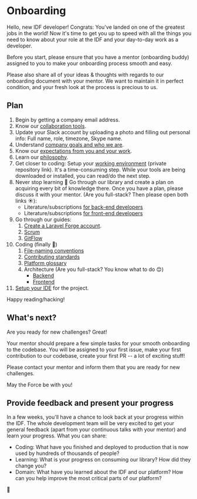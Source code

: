 Onboarding
==========

Hello, new IDF developer! Congrats: You've landed on one of the greatest jobs in the world!
Now it's time to get you up to speed with all the things you need to know about your role at the IDF
and your day-to-day work as a developer.

Before you start, please ensure that you have a mentor (onboarding buddy) assigned to you
to make your onboarding process smooth and easy.

Please also share all of your ideas & thoughts with regards to our onboarding document with your mentor.
We want to maintain it in perfect condition, and your fresh look at the process is precious to us.


## Plan
 1. Begin by getting a company email address.
 1. Know our [collaboration tools](../collaboration-tools.md).
 1. Update your Slack account by uploading a photo and filling out personal info: Full name, role, timezone, Skype name.
 1. Understand [company goals and who we are](/company/README.md).
 1. Know our [expectations from you and your work](../expectations.md).
 1. Learn our [philosophy](../philosophy.md).
 1. Get closer to coding: Setup your [working environment](https://github.com/InteractionDesignFoundation/IDF-web/blob/develop/docs/environment/first-run/README.md) (private repository link).
 It's a time-consuming step. While your tools are being downloaded or installed, you can read/do the next step.
 1. Never stop learning 📖 Go through our library and create a plan on acquiring every bit of knowledge there.
 Once you have a plan, please discuss it with your mentor. (Are you full-stack? Then please open both links ☀️): 
     - Literature/subscriptions [for back-end developers](../../library/back-end/literature.md)
     - Literature/subscriptions [for front-end developers](../../library/front-end/literature.md)
 1. Go through our guides:
    1. [Create a Laravel Forge account](onboarding__forge.md).
    1. [Scrum](../scrum/README.md)
    1. [GitFlow](https://github.com/InteractionDesignFoundation/IDF-web/blob/develop/docs/workflows/gitflow.md)
 1. Coding (finally 🎉)
    1. [File-naming conventions](https://github.com/InteractionDesignFoundation/IDF-web/blob/develop/docs/code/naming-conventions.md)
    1. [Contributing standards](https://github.com/InteractionDesignFoundation/IDF-web/blob/develop/CONTRIBUTING.md)
    1. [Platform glossary](https://github.com/InteractionDesignFoundation/IDF-web/blob/develop/docs/glossary.md)
    1. Architecture (Are you full-stack? You know what to do 😊)
        - [Backend](https://github.com/InteractionDesignFoundation/IDF-web/blob/develop/docs/code/backend/architecture.md)
        - [Frontend](https://github.com/InteractionDesignFoundation/IDF-web/blob/develop/docs/code/frontend/architecture.md)
 1. [Setup your IDE](https://github.com/InteractionDesignFoundation/IDF-web/blob/develop/docs/environment/IDE/README.md)
 for the project.

Happy reading/hacking!


## What's next?
Are you ready for new challenges? Great!

Your mentor should prepare a few simple tasks for your smooth onboarding to the codebase.
You will be assigned to your first issue, make your first contribution to our codebase, create your first PR -- a lot of exciting stuff!

Please contact your mentor and inform them that you are ready for new challenges.

May the Force be with you!


## Provide feedback and present your progress

In a few weeks, you'll have a chance to look back at your progress within the IDF.
The whole development team will be very excited to get your general feedback 
(apart from your continuous talks with your mentor) and learn your progress. What you can share:

- Coding: What have you finished and deployed to production that is now used by hundreds of thousands of people?
- Learning: What is your progress on consuming our library? How did they change you?
- Domain: What have you learned about the IDF and our platform?
How can you help improve the most critical parts of our platform?


🦄
